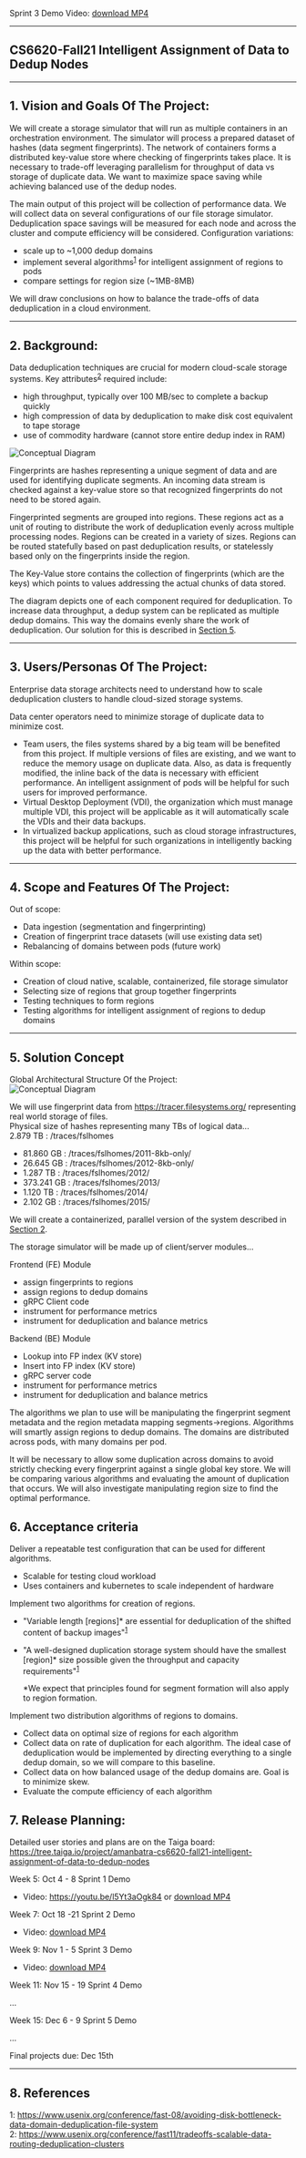 Sprint 3 Demo Video: [download MP4](https://github.com/yrrah/cs6620-fall21-intelligent-assignment-of-data-to-dedup-nodes/blob/main/report_3.mp4)   

** **
## CS6620-Fall21 Intelligent Assignment of Data to Dedup Nodes  

** **

## 1.   Vision and Goals Of The Project:

We will create a storage simulator that will run as multiple containers in an orchestration environment. 
The simulator will process a prepared dataset of hashes (data segment fingerprints). The network of containers 
forms a distributed key-value store where checking of fingerprints takes place. It is necessary to trade-off 
leveraging parallelism for throughput of data vs storage of duplicate data. We want to maximize space saving 
while achieving balanced use of the dedup nodes. 

The main output of this project will be collection of performance data. We will collect data on several 
configurations of our file storage simulator. Deduplication space savings will be measured for each node 
and across the cluster and compute efficiency will be considered. Configuration variations:  
 - scale up to ~1,000 dedup domains
 - implement several algorithms<sup>[1](#bottleneck)</sup> for intelligent assignment of regions to pods
 - compare settings for region size (~1MB-8MB)     

We will draw conclusions on how to balance the trade-offs of data deduplication in a cloud environment. 

** **

## 2. Background:  

Data deduplication techniques are crucial for modern cloud-scale storage systems. Key attributes<sup>[2](#tradeoffs)</sup> required include:
- high throughput, typically over 100 MB/sec to complete a backup quickly  
- high compression of data by deduplication to make disk cost equivalent to tape storage  
- use of commodity hardware (cannot store entire dedup index in RAM)

![Conceptual Diagram](https://github.com/yrrah/cs6620-fall21-intelligent-assignment-of-data-to-dedup-nodes/blob/main/dedup_system.png)

Fingerprints are hashes representing a unique segment of data and are used for identifying duplicate segments. An incoming data 
stream is checked against a key-value store so that recognized fingerprints do not need to be stored again. 

Fingerprinted segments are grouped into regions. These regions act as a unit of routing to distribute the work of deduplication evenly across multiple processing nodes. Regions can be created in a variety of sizes. Regions can be routed statefully based on past deduplication results, or statelessly based only on the fingerprints inside the region. 

The Key-Value store contains the collection of fingerprints (which are the keys) which points to values addressing the actual chunks of data stored.

The diagram depicts one of each component required for deduplication. To increase data throughput, a dedup system can be replicated as multiple dedup domains. This way the domains evenly share the work of deduplication. Our solution for this is described in [Section 5](#5-solution-concept). 
** **

## 3. Users/Personas Of The Project:

Enterprise data storage architects need to understand how to scale deduplication clusters to handle cloud-sized storage systems.   

Data center operators need to minimize storage of duplicate data to minimize cost. 

- Team users, the files systems shared by a big team will be benefited from this project. If multiple versions of files are existing, and we want to reduce the memory usage on duplicate data. Also, as data is frequently modified, the inline back of the data is necessary with efficient performance. An intelligent assignment of pods will be helpful for such users for improved performance. 
- Virtual Desktop Deployment (VDI), the organization which must manage multiple VDI, this project will be applicable as it will automatically scale the VDIs and their data backups. 
- In virtualized backup applications, such as cloud storage infrastructures, this project will be helpful for such organizations in intelligently backing up the data with better performance. 


** **

## 4.   Scope and Features Of The Project:

Out of scope:
- Data ingestion (segmentation and fingerprinting)
- Creation of fingerprint trace datasets (will use existing data set)
- Rebalancing of domains between pods (future work)

Within scope: 
- Creation of cloud native, scalable, containerized, file storage simulator
- Selecting size of regions that group together fingerprints
- Testing techniques to form regions
- Testing algorithms for intelligent assignment of regions to dedup domains

** **

## 5. Solution Concept

Global Architectural Structure Of the Project:  
![Conceptual Diagram](https://github.com/yrrah/cs6620-fall21-intelligent-assignment-of-data-to-dedup-nodes/blob/main/conceptual-diagram.png)

We will use fingerprint data from https://tracer.filesystems.org/ representing real world storage of files.      
Physical size of hashes representing many TBs of logical data...   
2.879 TB : /traces/fslhomes
- 81.860 GB : /traces/fslhomes/2011-8kb-only/   
- 26.645 GB : /traces/fslhomes/2012-8kb-only/	  
- 1.287 TB : /traces/fslhomes/2012/	  
- 373.241 GB : /traces/fslhomes/2013/	  
- 1.120 TB : /traces/fslhomes/2014/	  
- 2.102 GB : /traces/fslhomes/2015/	  

We will create a containerized, parallel version of the system described in [Section 2](#2-background). 

The storage simulator will be made up of client/server modules...  

Frontend (FE) Module
 - assign fingerprints to regions 
 - assign regions to dedup domains
 - gRPC Client code
 - instrument for performance metrics
 - instrument for deduplication and balance metrics

Backend (BE) Module
 - Lookup into FP index (KV store)
 - Insert into FP index (KV store)
 - gRPC server code
 - instrument for performance metrics
 - instrument for deduplication and balance metrics
 
The algorithms we plan to use will be manipulating the fingerprint segment metadata and the region metadata 
mapping segments->regions. Algorithms will smartly assign regions to dedup domains. The domains are distributed across
pods, with many domains per pod.   

It will be necessary to allow some duplication across domains to avoid strictly checking every 
fingerprint against a single global key store. We will be comparing various algorithms and evaluating the amount 
of duplication that occurs.  We will also investigate manipulating region size to find the optimal performance.

## 6. Acceptance criteria

Deliver a repeatable test configuration that can be used for different algorithms. 
- Scalable for testing cloud workload
- Uses containers and kubernetes to scale independent of hardware 

Implement two algorithms for creation of regions. 
 - "Variable length [regions]* are essential for deduplication of the shifted content of backup images"<sup>[1](#bottleneck)</sup>
 - "A well-designed duplication storage system should have the smallest [region]* size possible given the throughput and capacity requirements"<sup>[1](#bottleneck)</sup>  
 
    \*We expect that principles found for segment formation will also apply to region formation.

Implement two distribution algorithms of regions to domains.
- Collect data on optimal size of regions for each algorithm  
- Collect data on rate of duplication for each algorithm. The ideal case of deduplication would be implemented by directing everything to a single dedup domain, so we will compare to this baseline.
- Collect data on how balanced usage of the dedup domains are. Goal is to minimize skew.
- Evaluate the compute efficiency of each algorithm

## 7.  Release Planning:

Detailed user stories and plans are on the Taiga board: https://tree.taiga.io/project/amanbatra-cs6620-fall21-intelligent-assignment-of-data-to-dedup-nodes

Week 5: Oct 4 - 8 Sprint 1 Demo  
 - Video: https://youtu.be/l5Yt3aOgk84 or [download MP4](https://github.com/yrrah/cs6620-fall21-intelligent-assignment-of-data-to-dedup-nodes/blob/b40b7e1fcec8fbdbd4479dbefe80ec54300d8d98/report_1.mp4)

Week 7: Oct 18 -21 Sprint 2 Demo  
 - Video: [download MP4](https://github.com/yrrah/cs6620-fall21-intelligent-assignment-of-data-to-dedup-nodes/blob/b40b7e1fcec8fbdbd4479dbefe80ec54300d8d98/report_2.mp4)

Week 9: Nov 1 - 5 Sprint 3 Demo  
 - Video: [download MP4](https://github.com/yrrah/cs6620-fall21-intelligent-assignment-of-data-to-dedup-nodes/blob/b40b7e1fcec8fbdbd4479dbefe80ec54300d8d98/report_3.mp4)

Week 11: Nov 15 - 19 Sprint 4 Demo

…

Week 15: Dec 6 - 9 Sprint 5 Demo

…

Final projects due: Dec 15th



** **

## 8. References
<a name="bottleneck">1</a>: https://www.usenix.org/conference/fast-08/avoiding-disk-bottleneck-data-domain-deduplication-file-system   
<a name="tradeoffs">2</a>: https://www.usenix.org/conference/fast11/tradeoffs-scalable-data-routing-deduplication-clusters  


